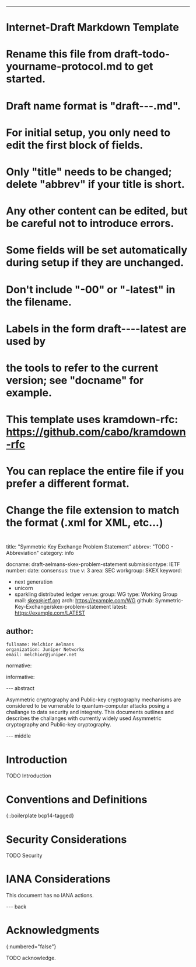 ---
###
# Internet-Draft Markdown Template
#
# Rename this file from draft-todo-yourname-protocol.md to get started.
# Draft name format is "draft-<yourname>-<workgroup>-<name>.md".
#
# For initial setup, you only need to edit the first block of fields.
# Only "title" needs to be changed; delete "abbrev" if your title is short.
# Any other content can be edited, but be careful not to introduce errors.
# Some fields will be set automatically during setup if they are unchanged.
#
# Don't include "-00" or "-latest" in the filename.
# Labels in the form draft-<yourname>-<workgroup>-<name>-latest are used by
# the tools to refer to the current version; see "docname" for example.
#
# This template uses kramdown-rfc: https://github.com/cabo/kramdown-rfc
# You can replace the entire file if you prefer a different format.
# Change the file extension to match the format (.xml for XML, etc...)
#
###
title: "Symmetric Key Exchange Problem Statement"
abbrev: "TODO - Abbreviation"
category: info

docname: draft-aelmans-skex-problem-statement
submissiontype: IETF
number:
date:
consensus: true
v: 3
area: SEC
workgroup: SKEX
keyword:
 - next generation
 - unicorn
 - sparkling distributed ledger
venue:
  group: WG
  type: Working Group
  mail: skex@ietf.org
  arch: https://example.com/WG
  github: Symmetric-Key-Exchange/skex-problem-statement
  latest: https://example.com/LATEST

author:
 -
    fullname: Melchior Aelmans
    organization: Juniper Networks
    email: melchior@juniper.net

normative:

informative:


--- abstract

Asymmetric cryptography and Public-key cryptography mechanisms are considered to be vurnerable to quantum-computer attacks posing a challange to data security and integrety. This documents outlines and describes the challanges with currently widely used Asymmetric cryptography and Public-key cryptography.


--- middle

# Introduction

TODO Introduction


# Conventions and Definitions

{::boilerplate bcp14-tagged}


# Security Considerations

TODO Security


# IANA Considerations

This document has no IANA actions.


--- back

# Acknowledgments
{:numbered="false"}

TODO acknowledge.
